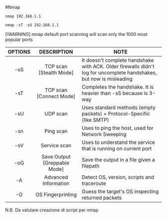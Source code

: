 #Nmap

```console
nmap 192.168.1.1

nmap -sT -sU 192.168.1.1
```

[!WARNING]
nmap default port scanning will scan only the 1000 most popular ports

| OPTIONS | DESCRIPTION | NOTE |
| :------------: | :------------: | ------------ |
| -sS | TCP scan [Stealth Mode] | It doesn't complete handshake with ACK. Older firewalls didn't log for uncomplete handshakes, but now is misleading |
| -sT | TCP scan [Connect Mode] | Completes the handshake. It is heavier than -sS because is 3-way |
| -sU | UDP scan | Uses standard methods (empty packets) + Protocol-Specific (like SMTP) |
| -sn | Ping scan | Uses to ping the host, used for Network Sweeping |
| -sV | Service scan | Uses to understand the service that is running on current port |
| -oG | Save Output [Greppable Mode] | Save the output in a file given a filepath | 
| -A | Advanced Information | Detect OS, version, scripts and traceroute |
| -O | OS Fingerprinting | Guess the target's OS inspecting returned packets |







N.B.
Da valutare creazione di script per nmap